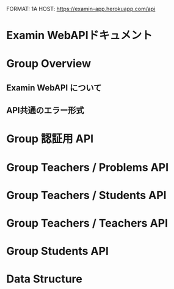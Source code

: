 FORMAT: 1A
HOST: https://examin-app.herokuapp.com/api

# Examin WebAPIドキュメント

# Group Overview
## Examin WebAPI について
<!-- include(overview/index.md) -->
## API共通のエラー形式
<!-- include(overview/errors.md) -->

# Group 認証用 API
<!-- include(api/auth.md) -->

# Group Teachers / Problems API
<!-- include(api/teachers/problems.md) -->
# Group Teachers / Students API
<!-- include(api/teachers/students.md) -->
# Group Teachers / Teachers API
<!-- include(api/teachers/teachers.md) -->

# Group Students API

# Data Structure
<!-- include(data/errors.md) -->
<!-- include(data/models/index.md) -->
